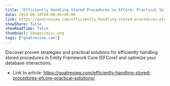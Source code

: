 ```yaml
---
title: "Efficiently Handling Stored Procedures in EFCore: Practical Solutions"
date: 2024-06-18T08:00:01+00:00
link: https://goatreview.com/efficiently-handling-stored-procedures-efcore-practical-solutions/
showShare: false
showReadTime: false
thumbnail: images/misc.png
tags: ["goatreview.com"]
---
```

Discover proven strategies and practical solutions for efficiently handling stored procedures in Entity Framework Core (EFCore) and optimize your database interactions.

- Link to article: https://goatreview.com/efficiently-handling-stored-procedures-efcore-practical-solutions/